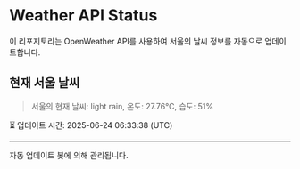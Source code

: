 
# Weather API Status

이 리포지토리는 OpenWeather API를 사용하여 서울의 날씨 정보를 자동으로 업데이트합니다.

## 현재 서울 날씨
> 서울의 현재 날씨: light rain, 온도: 27.76°C, 습도: 51%

⏳ 업데이트 시간: 2025-06-24 06:33:38 (UTC)

---
자동 업데이트 봇에 의해 관리됩니다.
